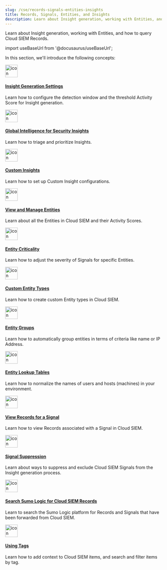 ```yaml
---
slug: /cse/records-signals-entities-insights
title: Records, Signals, Entities, and Insights
description: Learn about Insight generation, working with Entities, and how to query Cloud SIEM Records.
---
```


Learn about Insight generation, working with Entities, and how to query Cloud SIEM Records. 

import useBaseUrl from '@docusaurus/useBaseUrl';

In this section, we'll introduce the following concepts:

<div className="box-wrapper" markdown="1">
<div className="box smallbox1 card">
  <div className="container">
  <a href="/docs/cse/records-signals-entities-insights/set-insight-generation-window-threshold"><img src={useBaseUrl('img/icons/security/siem-challenges.png')} alt="icon" width="40"/><h4>Insight Generation Settings</h4></a>
  <p>Learn how to configure the detection window and the threshold Activity Score for Insight generation.</p>
  </div>
</div>
<div className="box smallbox2 card">
  <div className="container">
  <a href="/docs/cse/records-signals-entities-insights/global-intelligence-security-insights"><img src={useBaseUrl('img/icons/security/siem-challenges.png')} alt="icon" width="40"/><h4>Global Intelligence for Security Insights</h4></a>
  <p>Learn how to triage and prioritize Insights.</p>
  </div>
</div>
<div className="box smallbox3 card">
  <div className="container">
  <a href="/docs/cse/records-signals-entities-insights/configure-custom-insight"><img src={useBaseUrl('img/icons/security/siem-challenges.png')} alt="icon" width="40"/><h4>Custom Insights</h4></a>
  <p>Learn how to set up Custom Insight configurations.</p>
  </div>
</div>
<div className="box smallbox4 card">
  <div className="container">
  <a href="/docs/cse/records-signals-entities-insights/view-manage-entities"><img src={useBaseUrl('img/icons/security/siem-challenges.png')} alt="icon" width="40"/><h4>View and Manage Entities</h4></a>
  <p>Learn about all the Entities in Cloud SIEM and their Activity Scores.</p>
  </div>
</div>
<div className="box smallbox5 card">
  <div className="container">
  <a href="/docs/cse/records-signals-entities-insights/entity-criticality"><img src={useBaseUrl('img/icons/security/siem-challenges.png')} alt="icon" width="40"/><h4>Entity Criticality</h4></a>
  <p>Learn how to adjust the severity of Signals for specific Entities.</p>
  </div>
</div>
<div className="box smallbox6 card">
  <div className="container">
  <a href="/docs/cse/records-signals-entities-insights/create-custom-entity-type"><img src={useBaseUrl('img/icons/security/siem-challenges.png')} alt="icon" width="40"/><h4>Custom Entity Types</h4></a>
  <p>Learn how to create custom Entity types in Cloud SIEM.</p>
  </div>
</div>
<div className="box smallbox7 card">
  <div className="container">
  <a href="/docs/cse/records-signals-entities-insights/create-an-entity-group"><img src={useBaseUrl('img/icons/security/siem-challenges.png')} alt="icon" width="40"/><h4>Entity Groups</h4></a>
  <p>Learn how to automatically group entities in terms of criteria like name or IP Address.</p>
  </div>
</div>
<div className="box smallbox8 card">
  <div className="container">
  <a href="/docs/cse/records-signals-entities-insights/configure-entity-lookup-table"><img src={useBaseUrl('img/icons/security/siem-challenges.png')} alt="icon" width="40"/><h4>Entity Lookup Tables</h4></a>
  <p>Learn how to normalize the names of users and hosts (machines) in your environment.</p>
  </div>
</div>
<div className="box smallbox9 card">
  <div className="container">
  <a href="/docs/cse/records-signals-entities-insights/view-records-signal"><img src={useBaseUrl('img/icons/security/siem-challenges.png')} alt="icon" width="40"/><h4>View Records for a Signal</h4></a>
  <p>Learn how to view Records associated with a Signal in Cloud SIEM.</p>
  </div>
</div>
<div className="box smallbox10 card">
  <div className="container">
  <a href="/docs/cse/records-signals-entities-insights/about-signal-suppression"><img src={useBaseUrl('img/icons/security/siem-challenges.png')} alt="icon" width="40"/><h4>Signal Suppression</h4></a>
  <p>Learn about ways to suppress and exclude Cloud SIEM Signals from the Insight generation process.</p>
  </div>
</div>
<div className="box smallbox11 card">
  <div className="container">
  <a href="/docs/cse/records-signals-entities-insights/search-cse-records-in-sumo"><img src={useBaseUrl('img/icons/security/siem-challenges.png')} alt="icon" width="40"/><h4>Search Sumo Logic for Cloud SIEM Records</h4></a>
  <p>Learn to search the Sumo Logic platform for Records and Signals that have been forwarded from Cloud SIEM.</p>
  </div>
</div>
<div className="box smallbox12 card">
  <div className="container">
  <a href="/docs/cse/records-signals-entities-insights/tags-insights-signals-entities-rules"><img src={useBaseUrl('img/icons/security/siem-challenges.png')} alt="icon" width="40"/><h4>Using Tags</h4></a>
  <p>Learn how to add context to Cloud SIEM items, and search and filter items by tag.</p>
  </div>
</div>
</div>
